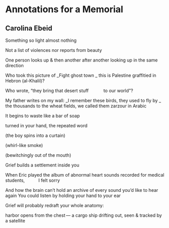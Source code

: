 # Annotations for a Memorial
## Carolina Ebeid
Something so light
almost nothing

Not a list of violences
nor reports from beauty

One person looks up
& then another after
another looking
up in the same direction

Who took this picture of _Fight ghost town
_
this is Palestine
graffitied in Hebron (al-Khalil)?

Who wrote, “they bring that desert stuff            to our world”?

My father writes on my wall:
 _I remember these birds, they used to fly by
_
the thousands to the wheat fields,
we called them zarzour in Arabic

It begins to waste
like a bar of soap

turned in your hand,
the repeated word

(the boy spins into a curtain)

(whirl-like smoke)

(bewitchingly out of the mouth)

Grief builds a settlement inside you

When Eric played the album of abnormal heart sounds
recorded for medical students,           I felt sorry

And how the brain can’t hold an archive
of every sound you’d like to hear again
You could listen by holding your hand to your ear

Grief will probably
redraft your whole
anatomy:

harbor opens from the chest —
a cargo ship drifting out,
seen & tracked by a satellite